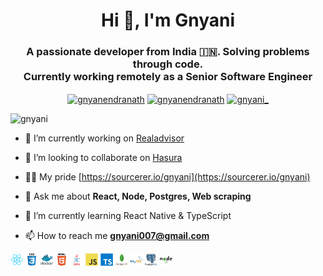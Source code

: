 <!--
**gnyani/gnyani** is a ✨ _special_ ✨ repository because its `README.md` (this file) appears on your GitHub profile.

Here are some ideas to get you started:

- 🔭 I’m currently working on ...
- 🌱 I’m currently learning ...
- 👯 I’m looking to collaborate on ...
- 🤔 I’m looking for help with ...
- 💬 Ask me about ...
- 📫 How to reach me: ...
- 😄 Pronouns: ...
- ⚡ Fun fact: ...
-->

<h1 align="center">Hi 👋, I'm Gnyani</h1>
<h3 align="center">A passionate developer from India 🇮🇳. Solving problems through code. <br />
Currently working remotely as a Senior Software Engineer</h3>
<p align="center">
<a href="https://twitter.com/gnyanendranath" target="blank"><img align="center" src="https://cdn.jsdelivr.net/npm/simple-icons@3.0.1/icons/twitter.svg" alt="gnyanendranath" height="20" width="20" /></a>
<a href="https://linkedin.com/in/gnyanendranath" target="blank"><img align="center" src="https://cdn.jsdelivr.net/npm/simple-icons@3.0.1/icons/linkedin.svg" alt="gnyanendranath" height="20" width="20" /></a>
<a href="https://instagram.com/gnyani_" target="blank"><img align="center" src="https://cdn.jsdelivr.net/npm/simple-icons@3.0.1/icons/instagram.svg" alt="gnyani_" height="20" width="20" /></a>
</p>
<p align="left"> <img src="https://komarev.com/ghpvc/?username=gnyani" alt="gnyani" /> </p>

- 🔭 I’m currently working on [Realadvisor](https://realadvisor.ch)

- 👯 I’m looking to collaborate on [Hasura](https://github.com/hasura/graphql-engine)

- 👨‍💻 My pride [https://sourcerer.io/gnyani](https://sourcerer.io/gnyani)

- 💬 Ask me about **React, Node, Postgres, Web scraping**

- 🌱 I’m currently learning React Native & TypeScript

- 📫 How to reach me **gnyani007@gmail.com**

<p align="left">
<img src="https://raw.githubusercontent.com/devicons/devicon/master/icons/react/react-original.svg" alt="react" width="20" height="20"/> 
<img src="https://raw.githubusercontent.com/devicons/devicon/master/icons/css3/css3-original-wordmark.svg" alt="css3" width="20" height="20"/> 
<img src="https://raw.githubusercontent.com/devicons/devicon/master/icons/docker/docker-original-wordmark.svg" alt="docker" width="20" height="20"/> 
<img src="https://raw.githubusercontent.com/devicons/devicon/master/icons/html5/html5-original-wordmark.svg" alt="html5" width="20" height="20"/> 
<img src="https://raw.githubusercontent.com/devicons/devicon/master/icons/java/java-original-wordmark.svg" alt="java" width="20" height="20"/> 
<img src="https://raw.githubusercontent.com/devicons/devicon/master/icons/javascript/javascript-original.svg" alt="javascript" width="20" height="20"/> 
<img src="https://raw.githubusercontent.com/devicons/devicon/master/icons/typescript/typescript-original.svg" alt="typescript" width="20" height="20"/> 
<img src="https://raw.githubusercontent.com/devicons/devicon/master/icons/mongodb/mongodb-original-wordmark.svg" alt="mongodb" width="20" height="20"/> 
<img src="https://raw.githubusercontent.com/devicons/devicon/master/icons/mysql/mysql-original-wordmark.svg" alt="mysql" width="20" height="20"/> 
<img src="https://raw.githubusercontent.com/devicons/devicon/master/icons/postgresql/postgresql-original-wordmark.svg" alt="postgresql" width="20" height="20"/> <img src="https://raw.githubusercontent.com/devicons/devicon/master/icons/nodejs/nodejs-original-wordmark.svg" alt="nodejs" width="20" height="20"/></p><p align="center"> 
</p>

